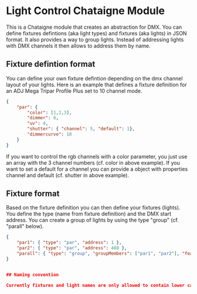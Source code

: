 # Light Control Chataigne Module

This is a Chataigne module that creates an abstraction for DMX. You can define fixtures defintions (aka light types) and fixtures (aka lights) in JSON format. It also provides a way to group lights. Instead of addressing lights with DMX channels it then allows to address them by name.

## Fixture defintion format

You can define your own fixture defintion depending on the dmx channel layout of your lights.
Here is an example that defines a fixture definition for an ADJ Mega Tripar Profile Plus set to 10 channel mode.

```json
{
    "par": {
        "color": [1,2,3],
        "dimmer": 6,
        "uv": 4,
        "shutter": { "channel": 5, "default": 1},
        "dimmercurve": 10
    }
}
```

If you want to control the rgb channels with a color parameter, you just  use an array with the 3 channel numbers (cf. color in above example).
If you want to set a default for a channel you can provide a object with properties channel and default (cf. shutter in above example). 


## Fixture format

Based on the fixture definition you can then define your fixtures (lights). You define the type (name from fixture definition) and the DMX start address.
You can create a group of lights by using the type "group" (cf. "parall" below).

```json
{
    "par1": { "type": "par", "address": 1 },
    "par2": { "type": "par", "address": 460 },
    "parall": { "type": "group", "groupMembers": ["par1", "par2"], "features": ["color", "dimmer", "shutter", "dimmercurve"]},
}


## Naming convention

Currently fixtures and light names are only allowed to contain lower case letters and numbers, or internal lookup of containers will break.